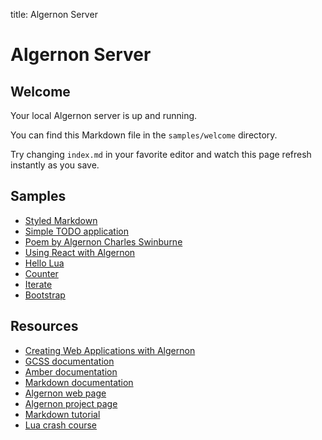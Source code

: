 title: Algernon Server

# Algernon Server

Welcome
-------

Your local Algernon server is up and running.

You can find this Markdown file in the `samples/welcome` directory.

Try changing `index.md` in your favorite editor and watch this page refresh instantly as you save.


Samples
-------

* [Styled Markdown](greetings)
* [Simple TODO application](todo)
* [Poem by Algernon Charles Swinburne](threejs)
* [Using React with Algernon](react)
* [Hello Lua](lua)
* [Counter](counter)
* [Iterate](iterate)
* [Bootstrap](bootstrap)


Resources
---------

* [Creating Web Applications with Algernon](https://www.gitbook.com/read/book/xyproto/creating-web-applications-with-algernon)
* [GCSS documentation](https://github.com/yosssi/gcss/blob/master/README.md)
* [Amber documentation](https://github.com/eknkc/amber/blob/master/README.md)
* [Markdown documentation](https://daringfireball.net/projects/markdown/basics)
* [Algernon web page](http://algernon.roboticoverlords.org/)
* [Algernon project page](https://github.com/xyproto/algernon/)
* [Markdown tutorial](http://markdowntutorial.com/)
* [Lua crash course](http://luatut.com/crash_course.html)
